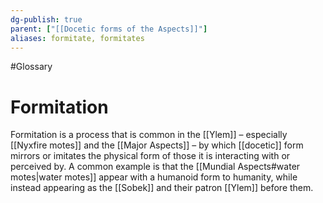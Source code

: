 ```yaml
---
dg-publish: true
parent: ["[[Docetic forms of the Aspects]]"]
aliases: formitate, formitates
---
```

#Glossary 
# Formitation

Formitation is a process that is common in the [[Ylem]] – especially [[Nyxfire motes]] and the [[Major Aspects]] – by which [[docetic]] form mirrors or imitates the physical form of those it is interacting with or perceived by. A common example is that the [[Mundial Aspects#water motes|water motes]] appear with a humanoid form to humanity, while instead appearing as the [[Sobek]] and their patron [[Ylem]] before them.
